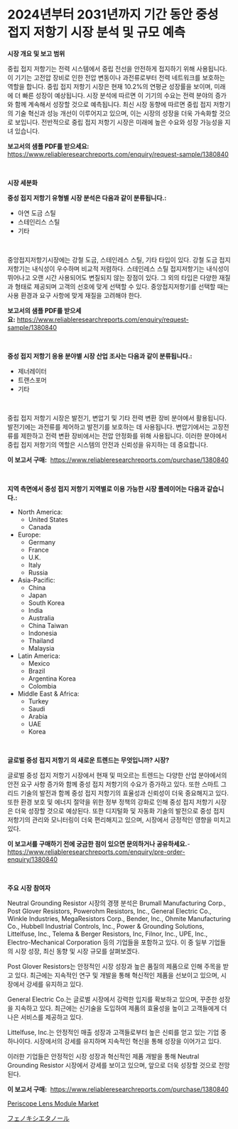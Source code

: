 <p><h1>2024년부터 2031년까지 기간 동안 중성 접지 저항기 시장 분석 및 규모 예측</h1></p><p><strong>시장 개요 및 보고 범위</strong></p>
<p><p>중립 접지 저항기는 전력 시스템에서 중립 전선을 안전하게 접지하기 위해 사용됩니다. 이 기기는 고전압 장비로 인한 전압 변동이나 과전류로부터 전력 네트워크를 보호하는 역할을 합니다. 중립 접지 저항기 시장은 현재 10.2%의 연평균 성장률을 보이며, 미래에 더 빠른 성장이 예상됩니다. 시장 분석에 따르면 이 기기의 수요는 전력 분야의 증가와 함께 계속해서 성장할 것으로 예측됩니다. 최신 시장 동향에 따르면 중립 접지 저항기의 기술 혁신과 성능 개선이 이루어지고 있으며, 이는 시장의 성장을 더욱 가속화할 것으로 보입니다. 전반적으로 중립 접지 저항기 시장은 미래에 높은 수요와 성장 가능성을 지녀 있습니다.</p></p>
<p><strong>보고서의 샘플 PDF를 받으세요:</strong> <a href="https://www.reliableresearchreports.com/enquiry/request-sample/1380840">https://www.reliableresearchreports.com/enquiry/request-sample/1380840</a></p>
<p>&nbsp;</p>
<p><strong>시장 세분화</strong></p>
<p><strong>중성 접지 저항기 유형별 시장 분석은 다음과 같이 분류됩니다.:</strong></p>
<p><ul><li>아연 도금 스틸</li><li>스테인리스 스틸</li><li>기타</li></ul></p>
<p>&nbsp;</p>
<p><p>중앙접지저항기시장에는 강철 도금, 스테인레스 스틸, 기타 타입이 있다. 강철 도금 접지저항기는 내식성이 우수하며 비교적 저렴하다. 스테인레스 스틸 접지저항기는 내식성이 뛰어나고 오랜 시간 사용되어도 변질되지 않는 장점이 있다. 그 외의 타입은 다양한 재질과 형태로 제공되며 고객의 선호에 맞게 선택할 수 있다. 중앙접지저항기를 선택할 때는 사용 환경과 요구 사항에 맞게 재질을 고려해야 한다.</p></p>
<p><strong>보고서의 샘플 PDF를 받으세요:</strong>&nbsp;<a href="https://www.reliableresearchreports.com/enquiry/request-sample/1380840">https://www.reliableresearchreports.com/enquiry/request-sample/1380840</a></p>
<p>&nbsp;</p>
<p><strong> 중성 접지 저항기 응용 분야별 시장 산업 조사는 다음과 같이 분류됩니다.:</strong></p>
<p><ul><li>제너레이터</li><li>트랜스포머</li><li>기타</li></ul></p>
<p>&nbsp;</p>
<p><p>중립 접지 저항기 시장은 발전기, 변압기 및 기타 전력 변환 장비 분야에서 활용됩니다. 발전기에는 과전류를 제어하고 발전기를 보호하는 데 사용됩니다. 변압기에서는 고장전류를 제한하고 전력 변환 장비에서는 전압 안정화를 위해 사용됩니다. 이러한 분야에서 중립 접지 저항기의 역할은 시스템의 안전과 신뢰성을 유지하는 데 중요합니다.</p></p>
<p><strong>이 보고서 구매:</strong>&nbsp; <a href="https://www.reliableresearchreports.com/purchase/1380840">https://www.reliableresearchreports.com/purchase/1380840</a></p>
<p>&nbsp;</p>
<p><strong>지역 측면에서 중성 접지 저항기 지역별로 이용 가능한 시장 플레이어는 다음과 같습니다.:</strong></p>
<p><ul>
    <li>
        North America:
        <ul>
            <li>United States</li>
            <li>Canada</li>
        </ul>
    </li>
    <li>
        Europe:
        <ul>
            <li>Germany</li>
            <li>France</li>
            <li>U.K.</li>
            <li>Italy</li>
            <li>Russia</li>
        </ul>
    </li>
    <li>
        Asia-Pacific:
        <ul>
            <li>China</li>
            <li>Japan</li>
            <li>South Korea</li>
            <li>India</li>
            <li>Australia</li>
            <li>China Taiwan</li>
            <li>Indonesia</li>
            <li>Thailand</li>
            <li>Malaysia</li>
        </ul>
    </li>
    <li>
        Latin America:
        <ul>
            <li>Mexico</li>
            <li>Brazil</li>
            <li>Argentina Korea</li>
            <li>Colombia</li>
        </ul>
    </li>
    <li>
        Middle East & Africa:
        <ul>
            <li>Turkey</li>
            <li>Saudi</li>
            <li>Arabia</li>
            <li>UAE</li>
            <li>Korea</li>
        </ul>
    </li>
    </ul></p>
<p>&nbsp;</p>
<p><strong>글로벌 중성 접지 저항기 의 새로운 트렌드는 무엇입니까? 시장?</strong></p>
<p><p>글로벌 중성 접지 저항기 시장에서 현재 및 떠오르는 트렌드는 다양한 산업 분야에서의 안전 요구 사항 증가와 함께 중성 접지 저항기의 수요가 증가하고 있다. 또한 스마트 그리드 기술의 발전과 함께 중성 접지 저항기의 효율성과 신뢰성이 더욱 중요해지고 있다. 또한 환경 보호 및 에너지 절약을 위한 정부 정책의 강화로 인해 중성 접지 저항기 시장은 더욱 성장할 것으로 예상된다. 또한 디지털화 및 자동화 기술의 발전으로 중성 접지 저항기의 관리와 모니터링이 더욱 편리해지고 있으며, 시장에서 긍정적인 영향을 미치고 있다.</p></p>
<p><strong>이 보고서를 구매하기 전에 궁금한 점이 있으면 문의하거나 공유하세요.</strong>- <a href="https://www.reliableresearchreports.com/enquiry/pre-order-enquiry/1380840">https://www.reliableresearchreports.com/enquiry/pre-order-enquiry/1380840</a></p>
<p>&nbsp;</p>
<p><strong>주요 시장 참여자</strong></p>
<p><p>Neutral Grounding Resistor 시장의 경쟁 분석은 Brumall Manufacturing Corp., Post Glover Resistors, Powerohm Resistors, Inc., General Electric Co., Winkle Industries, MegaResistors Corp., Bender, Inc., Ohmite Manufacturing Co., Hubbell Industrial Controls, Inc., Power & Grounding Solutions, Littelfuse, Inc., Telema & Berger Resistors, Inc, Filnor, Inc., UPE, Inc., Electro-Mechanical Corporation 등의 기업들을 포함하고 있다. 이 중 일부 기업들의 시장 성장, 최신 동향 및 시장 규모를 살펴보겠다.</p><p>Post Glover Resistors는 안정적인 시장 성장과 높은 품질의 제품으로 인해 주목을 받고 있다. 최근에는 지속적인 연구 및 개발을 통해 혁신적인 제품을 선보이고 있으며, 시장에서 강세를 유지하고 있다.</p><p>General Electric Co.는 글로벌 시장에서 강력한 입지를 확보하고 있으며, 꾸준한 성장을 지속하고 있다. 최근에는 신기술을 도입하여 제품의 효율성을 높이고 고객들에게 더 나은 서비스를 제공하고 있다.</p><p>Littelfuse, Inc.는 안정적인 매출 성장과 고객들로부터 높은 신뢰를 얻고 있는 기업 중 하나이다. 시장에서의 강세를 유지하며 지속적인 혁신을 통해 성장을 이어가고 있다.</p><p>이러한 기업들은 안정적인 시장 성장과 혁신적인 제품 개발을 통해 Neutral Grounding Resistor 시장에서 강세를 보이고 있으며, 앞으로 더욱 성장할 것으로 전망된다.</p></p>
<p><strong>이 보고서 구매:</strong>&nbsp;&nbsp;<a href="https://www.reliableresearchreports.com/purchase/1380840">https://www.reliableresearchreports.com/purchase/1380840</a></p>
<p><p><a href="https://github.com/brenzgnarento/Market-Research-Report-List-1/blob/main/periscope-lens-module-market.md">Periscope Lens Module Market</a></p><p><a href="https://github.com/Sophiaard2003/Market-Research-Report-List-1/blob/main/343123312979.md">フェノキシエタノール</a></p></p>
